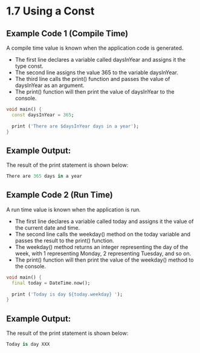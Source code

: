 # 1.7 Using a Const

## Example Code 1 (Compile Time)

A compile time value is known when the application code is generated.

* The first line declares a variable called daysInYear and assigns it the type const.
* The second line assigns the value 365 to the variable daysInYear.
* The third line calls the print() function and passes the value of daysInYear as an argument.
* The print() function will then print the value of daysInYear to the console.

```dart
void main() {
  const daysInYear = 365;
  
  print ('There are $daysInYear days in a year');
}

```

## Example Output:

The result of the print statement is shown below:

```dart
There are 365 days in a year
```


## Example Code 2 (Run Time)

A run time value is known when the application is run.

* The first line declares a variable called today and assigns it the value of the current date and time.
* The second line calls the weekday() method on the today variable and passes the result to the print() function.
* The weekday() method returns an integer representing the day of the week, with 1 representing Monday, 2 representing Tuesday, and so on.
* The print() function will then print the value of the weekday() method to the console.

```dart
void main() {
  final today = DateTime.now();
  
  print ('Today is day ${today.weekday} ');
}

```

## Example Output:

The result of the print statement is shown below:

```dart
Today is day XXX
```

